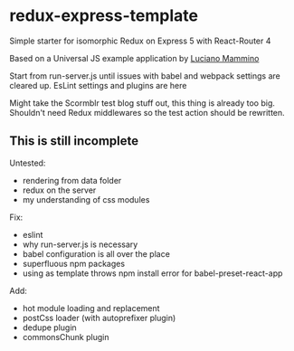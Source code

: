 # redux-express-template
Simple starter for isomorphic Redux on Express 5 with React-Router 4

Based on a Universal JS example application by [Luciano Mammino](https://github.com/lmammino)

Start from run-server.js until issues with babel and webpack settings are cleared up.
EsLint settings and plugins are here

Might take the Scormblr test blog stuff out, this thing is already too big.
Shouldn't need Redux middlewares so the test action should be rewritten.

This is still incomplete
-----------------------
Untested:
- rendering from data folder
- redux on the server
- my understanding of css modules

Fix:
- eslint
- why run-server.js is necessary
- babel configuration is all over the place
- superfluous npm packages
- using as template throws npm install error for babel-preset-react-app


Add:
- hot module loading and replacement
- postCss loader (with autoprefixer plugin)
- dedupe plugin
- commonsChunk plugin

